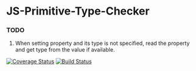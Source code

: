 # JS-Primitive-Type-Checker

### TODO
1. When setting property and its type is not specified, read the property and get type from the value if available.

[![Coverage Status](https://coveralls.io/repos/github/burdiuz/js-primitive-type-checker/badge.svg?branch=master)](https://coveralls.io/github/burdiuz/js-primitive-type-checker?branch=master)
[![Build Status](https://travis-ci.org/burdiuz/js-primitive-type-checker.svg?branch=master)](https://travis-ci.org/burdiuz/js-primitive-type-checker)
